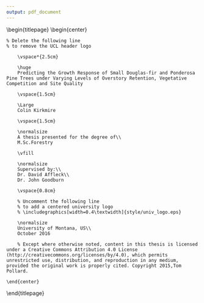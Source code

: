 ```yaml
---
output: pdf_document
---
```

<!-- 
This is the Latex-heavy title page. 
People outside UCL may want to remove the header logo 
and add the centred logo
-->

\begin{titlepage}
    \begin{center}

    % Delete the following line
    % to remove the UCL header logo

        \vspace*{2.5cm}
        
        \huge
        Predicting the Growth Response of Small Douglas-fir and Ponderosa Pine Trees under Varying Levels of Overstory Retention, Vegetative Competition and Site Quality
        
        \vspace{1.5cm}
        
        \Large
        Colin Kirkmire

        \vspace{1.5cm}

        \normalsize
        A thesis presented for the degree of\\
        M.Sc.Forestry
        
        \vfill
        
        \normalsize
        Supervised by:\\
        Dr. David Affleck\\
        Dr. John Goodburn

        \vspace{0.8cm}

        % Uncomment the following line
        % to add a centered university logo
        % \includegraphics[width=0.4\textwidth]{style/univ_logo.eps}
        
        \normalsize
        University of Montana, US\\
        October 2016

        % Except where otherwise noted, content in this thesis is licensed under a Creative Commons Attribution 4.0 License (http://creativecommons.org/licenses/by/4.0), which permits unrestricted use, distribution, and reproduction in any medium, provided the original work is properly cited. Copyright 2015,Tom Pollard.

    \end{center}
\end{titlepage}
